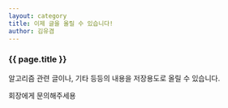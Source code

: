 ```yaml
---
layout: category
title: 이제 글을 올릴 수 있습니다!
author: 김유겸
---
```


### {{ page.title }}

알고리즘 관련 글이나, 기타 등등의 내용을 저장용도로 올릴 수 있습니다.

회장에게 문의해주세용
